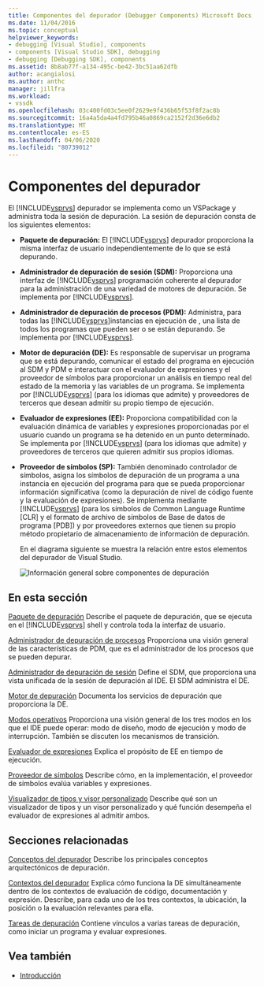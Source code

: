 ```yaml
---
title: Componentes del depurador (Debugger Components) Microsoft Docs
ms.date: 11/04/2016
ms.topic: conceptual
helpviewer_keywords:
- debugging [Visual Studio], components
- components [Visual Studio SDK], debugging
- debugging [Debugging SDK], components
ms.assetid: 8b8ab77f-a134-495c-be42-3bc51aa62dfb
author: acangialosi
ms.author: anthc
manager: jillfra
ms.workload:
- vssdk
ms.openlocfilehash: 03c400fd03c5ee0f2629e9f436b65f53f8f2ac8b
ms.sourcegitcommit: 16a4a5da4a4fd795b46a0869ca2152f2d36e6db2
ms.translationtype: MT
ms.contentlocale: es-ES
ms.lasthandoff: 04/06/2020
ms.locfileid: "80739012"
---
```

# <a name="debugger-components"></a>Componentes del depurador
El [!INCLUDE[vsprvs](../../code-quality/includes/vsprvs_md.md)] depurador se implementa como un VSPackage y administra toda la sesión de depuración. La sesión de depuración consta de los siguientes elementos:

- **Paquete de depuración:** El [!INCLUDE[vsprvs](../../code-quality/includes/vsprvs_md.md)] depurador proporciona la misma interfaz de usuario independientemente de lo que se está depurando.

- **Administrador de depuración de sesión (SDM):** Proporciona una interfaz de [!INCLUDE[vsprvs](../../code-quality/includes/vsprvs_md.md)] programación coherente al depurador para la administración de una variedad de motores de depuración. Se implementa por [!INCLUDE[vsprvs](../../code-quality/includes/vsprvs_md.md)].

- **Administrador de depuración de procesos (PDM):** Administra, para todas las [!INCLUDE[vsprvs](../../code-quality/includes/vsprvs_md.md)]instancias en ejecución de , una lista de todos los programas que pueden ser o se están depurando. Se implementa por [!INCLUDE[vsprvs](../../code-quality/includes/vsprvs_md.md)].

- **Motor de depuración (DE):** Es responsable de supervisar un programa que se está depurando, comunicar el estado del programa en ejecución al SDM y PDM e interactuar con el evaluador de expresiones y el proveedor de símbolos para proporcionar un análisis en tiempo real del estado de la memoria y las variables de un programa. Se implementa por [!INCLUDE[vsprvs](../../code-quality/includes/vsprvs_md.md)] (para los idiomas que admite) y proveedores de terceros que desean admitir su propio tiempo de ejecución.

- **Evaluador de expresiones (EE):** Proporciona compatibilidad con la evaluación dinámica de variables y expresiones proporcionadas por el usuario cuando un programa se ha detenido en un punto determinado. Se implementa por [!INCLUDE[vsprvs](../../code-quality/includes/vsprvs_md.md)] (para los idiomas que admite) y proveedores de terceros que quieren admitir sus propios idiomas.

- **Proveedor de símbolos (SP):** También denominado controlador de símbolos, asigna los símbolos de depuración de un programa a una instancia en ejecución del programa para que se pueda proporcionar información significativa (como la depuración de nivel de código fuente y la evaluación de expresiones). Se implementa mediante [!INCLUDE[vsprvs](../../code-quality/includes/vsprvs_md.md)] (para los símbolos de Common Language Runtime [CLR] y el formato de archivo de símbolos de Base de datos de programa [PDB]) y por proveedores externos que tienen su propio método propietario de almacenamiento de información de depuración.

  En el diagrama siguiente se muestra la relación entre estos elementos del depurador de Visual Studio.

  ![Información general sobre componentes de depuración](../../extensibility/debugger/media/dbugcompovrview.gif "DBugCompOvrview")

## <a name="in-this-section"></a>En esta sección
 [Paquete de depuración](../../extensibility/debugger/debug-package.md) Describe el paquete de depuración, que se ejecuta en el [!INCLUDE[vsprvs](../../code-quality/includes/vsprvs_md.md)] shell y controla toda la interfaz de usuario.

 [Administrador de depuración de procesos](../../extensibility/debugger/process-debug-manager.md) Proporciona una visión general de las características de PDM, que es el administrador de los procesos que se pueden depurar.

 [Administrador de depuración de sesión](../../extensibility/debugger/session-debug-manager.md) Define el SDM, que proporciona una vista unificada de la sesión de depuración al IDE. El SDM administra el DE.

 [Motor de depuración](../../extensibility/debugger/debug-engine.md) Documenta los servicios de depuración que proporciona la DE.

 [Modos operativos](../../extensibility/debugger/operational-modes.md) Proporciona una visión general de los tres modos en los que el IDE puede operar: modo de diseño, modo de ejecución y modo de interrupción. También se discuten los mecanismos de transición.

 [Evaluador de expresiones](../../extensibility/debugger/expression-evaluator.md) Explica el propósito de EE en tiempo de ejecución.

 [Proveedor de símbolos](../../extensibility/debugger/symbol-provider.md) Describe cómo, en la implementación, el proveedor de símbolos evalúa variables y expresiones.

 [Visualizador de tipos y visor personalizado](../../extensibility/debugger/type-visualizer-and-custom-viewer.md) Describe qué son un visualizador de tipos y un visor personalizado y qué función desempeña el evaluador de expresiones al admitir ambos.

## <a name="related-sections"></a>Secciones relacionadas
 [Conceptos del depurador](../../extensibility/debugger/debugger-concepts.md) Describe los principales conceptos arquitectónicos de depuración.

 [Contextos del depurador](../../extensibility/debugger/debugger-contexts.md) Explica cómo funciona la DE simultáneamente dentro de los contextos de evaluación de código, documentación y expresión. Describe, para cada uno de los tres contextos, la ubicación, la posición o la evaluación relevantes para ella.

 [Tareas de depuración](../../extensibility/debugger/debugging-tasks.md) Contiene vínculos a varias tareas de depuración, como iniciar un programa y evaluar expresiones.

## <a name="see-also"></a>Vea también
- [Introducción](../../extensibility/debugger/getting-started-with-debugger-extensibility.md)
